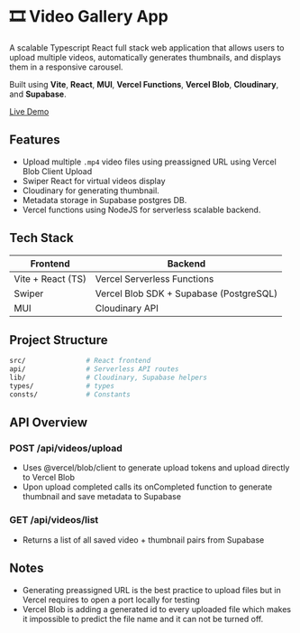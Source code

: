 # 🎞️ Video Gallery App

A scalable Typescript React full stack web application that allows users to upload multiple videos, automatically generates thumbnails, and displays them in a responsive carousel.

Built using **Vite**, **React**, **MUI**, **Vercel Functions**, **Vercel Blob**, **Cloudinary**, and **Supabase**.

[Live Demo](https://gallery-sable-omega.vercel.app/)

## Features

- Upload multiple `.mp4` video files using preassigned URL using Vercel Blob Client Upload
- Swiper React for virtual videos display
- Cloudinary for generating thumbnail.
- Metadata storage in Supabase postgres DB.
- Vercel functions using NodeJS for serverless scalable backend.

## Tech Stack

| Frontend  | Backend    |
|-----------|----------------------|
| Vite + React (TS) | Vercel Serverless Functions |
| Swiper     | Vercel Blob SDK + Supabase (PostgreSQL)   |
| MUI        | Cloudinary API   |

## Project Structure

```bash
src/               # React frontend
api/               # Serverless API routes
lib/               # Cloudinary, Supabase helpers
types/             # types
consts/            # Constants
```

## API Overview

### POST /api/videos/upload
- Uses @vercel/blob/client to generate upload tokens and upload directly to Vercel Blob
- Upon upload completed calls its onCompleted function to generate thumbnail and save metadata to Supabase

### GET /api/videos/list
- Returns a list of all saved video + thumbnail pairs from Supabase

## Notes
- Generating preassigned URL is the best practice to upload files but in Vercel requires to open a port locally for testing
- Vercel Blob is adding a generated id to every uploaded file which makes it impossible to predict the file name and it can not be turned off.
